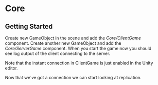 # Core

## Getting Started
Create new GameObject in the scene and add the *Core/ClientGame* component. Create another new GameObject and add the *Core/ServerGame* component. 
When you start the game now you should see log output of the client connecting to the server.

Note that the instant connection in ClientGame is just enabled in the Unity editor.

Now that we've got a connection we can start looking at replication.